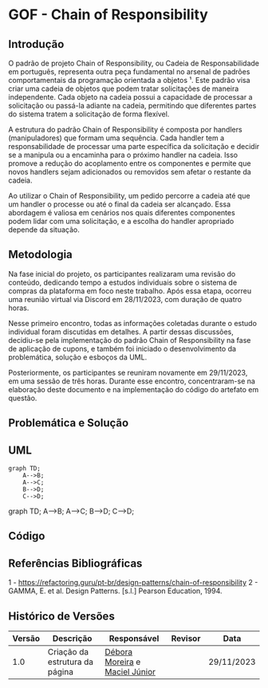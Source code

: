 # GOF - Chain of Responsibility

## Introdução
O padrão de projeto Chain of Responsibility, ou Cadeia de Responsabilidade em português, representa outra peça fundamental no arsenal de padrões comportamentais da programação orientada a objetos ¹. Este padrão visa criar uma cadeia de objetos que podem tratar solicitações de maneira independente. Cada objeto na cadeia possui a capacidade de processar a solicitação ou passá-la adiante na cadeia, permitindo que diferentes partes do sistema tratem a solicitação de forma flexível.

A estrutura do padrão Chain of Responsibility é composta por handlers (manipuladores) que formam uma sequência. Cada handler tem a responsabilidade de processar uma parte específica da solicitação e decidir se a manipula ou a encaminha para o próximo handler na cadeia. Isso promove a redução do acoplamento entre os componentes e permite que novos handlers sejam adicionados ou removidos sem afetar o restante da cadeia.

Ao utilizar o Chain of Responsibility, um pedido percorre a cadeia até que um handler o processe ou até o final da cadeia ser alcançado. Essa abordagem é valiosa em cenários nos quais diferentes componentes podem lidar com uma solicitação, e a escolha do handler apropriado depende da situação.

## Metodologia
Na fase inicial do projeto, os participantes realizaram uma revisão do conteúdo, dedicando tempo a estudos individuais sobre o sistema de compras da plataforma em foco neste trabalho. Após essa etapa, ocorreu uma reunião virtual via Discord em 28/11/2023, com duração de quatro horas.

Nesse primeiro encontro, todas as informações coletadas durante o estudo individual foram discutidas em detalhes. A partir dessas discussões, decidiu-se pela implementação do padrão Chain of Responsibility na fase de aplicação de cupons, e também foi iniciado o desenvolvimento da problemática, solução e esboços da UML.

Posteriormente, os participantes se reuniram novamente em 29/11/2023, em uma sessão de três horas. Durante esse encontro, concentraram-se na elaboração deste documento e na implementação do código do artefato em questão.

## Problemática e Solução

## UML
```mermaid
graph TD;
    A-->B;
    A-->C;
    B-->D;
    C-->D;
```  

<div class="mermaid"> 
graph TD;
    A-->B;
    A-->C;
    B-->D;
    C-->D;
</div>

## Código

## Referências Bibliográficas
1 - https://refactoring.guru/pt-br/design-patterns/chain-of-responsibility
2 - GAMMA, E. et al. Design Patterns. [s.l.] Pearson Education, 1994.

## Histórico de Versões
| Versão   | Descrição  | Responsável | Revisor    | Data      |
|----------|------------|-------------|------------|-----------|
| 1.0      | Criação da estrutura da página   | [Débora Moreira](https://github.com/deboracaires) e [Maciel Júnior](https://github.com/macieljuniormax) |    | 29/11/2023|